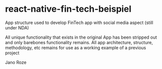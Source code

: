 # react-native-fin-tech-beispiel
App structure used to develop FinTech app with social media aspect (still under NDA)


All unique functionality that exists in the original App has been stripped out and only barebones functionality remains. All app architecture,
structure, methodology, etc remains for use as a working example of a previous project

Jano Roze
